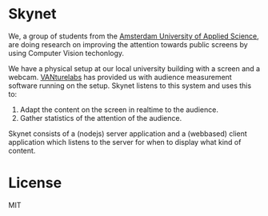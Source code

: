 # Skynet

We, a group of students from the [Amsterdam University of Applied Science](http://www.international.hva.nl/), are doing research on improving the attention towards public screens by using Computer Vision techonlogy.

We have a physical setup at our local university building with a screen and a webcam. [VANturelabs](http://vanturelabs.com/) has provided us with audience measurement software running on the setup. Skynet listens to this system and uses this to:

1. Adapt the content on the screen in realtime to the audience.
2. Gather statistics of the attention of the audience.

Skynet consists of a (nodejs) server application and a (webbased) client application which listens to the server for when to display what kind of content.

# License

MIT
